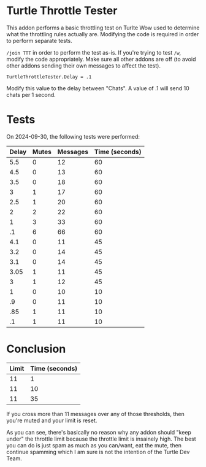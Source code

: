 # Turtle Throttle Tester
This addon performs a basic throttling test on Turlte Wow used to determine what the throttling rules actually are.  Modifying the code is required in order to perform separate tests.

`/join TTT` in order to perform the test as-is.  If you're trying to test `/w`, modify the code appropriately.  Make sure all other addons are off (to avoid other addons sending their own messages to affect the test).

```
TurtleThrottleTester.Delay = .1
```

Modify this value to the delay between "Chats".  A value of .1 will send 10 chats per 1 second.

# Tests

On 2024-09-30, the following tests were performed:

|Delay|Mutes|Messages|Time (seconds)|
|---|---|---|---|
|5.5|0|12|60|
|4.5|0|13|60|
|3.5|0|18|60|
|3|1|17|60|
|2.5|1|20|60|
|2|2|22|60|
|1|3|33|60|
|.1|6|66|60|
|4.1|0|11|45|
|3.2|0|14|45|
|3.1|0|14|45|
|3.05|1|11|45|
|3|1|12|45|
|1|0|10|10|
|.9|0|11|10|
|.85|1|11|10|
|.1|1|11|10|

# Conclusion

|Limit|Time (seconds)|
|---|---|
|11|1|
|11|10|
|11|35|

If you cross more than 11 messages over any of those thresholds, then you're muted and your limit is reset.

As you can see, there's basically no reason why any addon should "keep under" the throttle limit because the throttle limit is insainely high.  The best you can do is just spam as much as you can/want, eat the mute, then continue spamming which I am sure is not the intention of the Turtle Dev Team.

